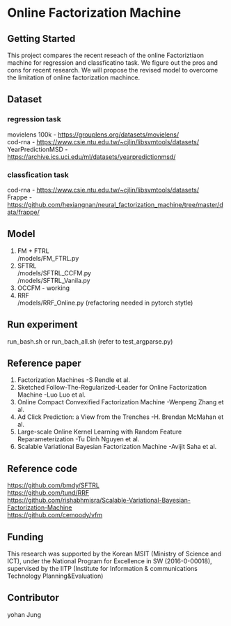 # Online Factorization Machine

## Getting Started

This project compares the recent reseach of the online Factoriztiaon machine for regression and classficatino task. We figure out the pros and cons for recent research. We will propose the revised model to overcome the limitation of online factorization machince.

## Dataset

### regression task <br/>

movielens 100k - https://grouplens.org/datasets/movielens/ <br/>
cod-rna - https://www.csie.ntu.edu.tw/~cjlin/libsvmtools/datasets/ <br/>
YearPredictionMSD - https://archive.ics.uci.edu/ml/datasets/yearpredictionmsd/ <br/>
### classfication task <br/>
cod-rna - https://www.csie.ntu.edu.tw/~cjlin/libsvmtools/datasets/ <br/>
Frappe - https://github.com/hexiangnan/neural_factorization_machine/tree/master/data/frappe/ <br/>
    

## Model

1. FM + FTRL <br/>
/models/FM_FTRL.py
2. SFTRL <br/>
/models/SFTRL_CCFM.py   <br/>
/models/SFTRL_Vanila.py  <br/> 
3. OCCFM - working
4. RRF <br/>
/models/RRF_Online.py (refactoring needed in pytorch stytle)   
    
## Run experiment

run_bash.sh or run_bach_all.sh (refer to test_argparse.py)
   
    
## Reference paper

1. Factorization Machines -S Rendle et al.
2. Sketched Follow-The-Regularized-Leader for Online Factorization Machine -Luo Luo et al.
3. Online Compact Convexified Factorization Machine -Wenpeng Zhang et al.
4. Ad Click Prediction: a View from the Trenches -H. Brendan McMahan et al.
5. Large-scale Online Kernel Learning with Random Feature Reparameterization -Tu Dinh Nguyen et al. <br/>
6. Scalable Variational Bayesian Factorization Machine -Avijit Saha et al.

## Reference code

https://github.com/bmdy/SFTRL <br/>
https://github.com/tund/RRF <br/>
https://github.com/rishabhmisra/Scalable-Variational-Bayesian-Factorization-Machine <br/>
https://github.com/cemoody/vfm <br/>

## Funding

This research was supported by the Korean MSIT (Ministry of Science and ICT), under the National Program for Excellence in SW (2016-0-00018), supervised by the IITP (Institute for Information & communications Technology Planning&Evaluation)

## Contributor

yohan Jung 
